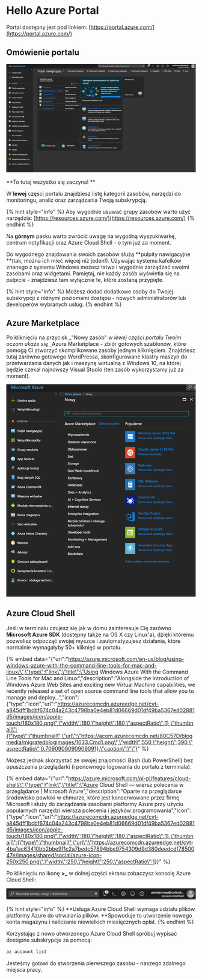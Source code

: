 # Hello Azure Portal

Portal dostępny jest pod linkiem: [https://portal.azure.com/](https://portal.azure.com/)

## Omówienie portalu

![Pulpit nawigacyjny Azure](.gitbook/assets/image%20%283%29.png)

**To tutaj wszystko się zaczyna! **

W **lewej** części portalu znajdziesz listę kategorii zasobów, narzędzi do monitoringu, analiz oraz zarządzania Twoją subskrypcją. 

{% hint style="info" %}
Aby wygodnie usuwać grupy zasobów warto użyć narzędzia: [https://resources.azure.com/](https://resources.azure.com/)
{% endhint %}

Na **górnym** pasku warto zwrócić uwagę na wygodną wyszukiwarkę, centrum notyfikacji oraz Azure Cloud Shell - o tym już za moment.

Do wygodnego znajdowania swoich zasobów służą **pulpity nawigacyjne **\(tak, można ich mieć więcej niż jeden!\). Używając systemu kafelków znanego z systemu Windows możesz łatwo i wygodnie zarządzać swoimi zasobami oraz widgetami. Pamiętaj, nie każdy zasób wyświetla się na pulpicie - znajdziesz tam wyłącznie te, które zostaną przypięte.

{% hint style="info" %}
Możesz dodać dodatkowe osoby do Twojej subskrypcji z różnymi poziomami dostępu - nowych administratorów  lub developerów wybranych usług.
{% endhint %}

## Azure Marketplace

Po kliknięciu na przycisk _"Nowy zasób" _w lewej części portalu Twoim oczom ukaże się_ _Azure Marketplace - zbiór gotowych szablonów, które pomogą Ci stworzyć skomplikowane zasoby jednym kliknięciem. Znajdziesz tutaj zarówno gotowego WordPressa, skonfigurowane klastry maszyn do przetwarzania danych jak i maszynę wirtualną z Windows 10, na której będzie czekał najnowszy Visual Studio \(ten zasób wykorzystamy już za moment\).

![](.gitbook/assets/image%20%286%29.png)

## Azure Cloud Shell

Jeśli w terminalu czujesz się jak w domu zainteresuje Cię zarówno **Microsoft Azure SDK** \(dostępny także na OS X czy Linux'a\), dzięki któremu pozwolisz odpocząć swojej myszce i zautomatyzujesz działania, które normalnie wymagałyby 50+ kliknięć w portalu.

{% embed data="{\"url\":\"https://azure.microsoft.com/en-us/blog/using-windows-azure-with-the-command-line-tools-for-mac-and-linux/\",\"type\":\"link\",\"title\":\"Using Windows Azure With the Command Line Tools for Mac and Linux\",\"description\":\"Alongside the introduction of Windows Azure Web Sites and exciting new Virtual Machine capabilities, we recently released a set of open source command line tools that allow you to manage and deploy…\",\"icon\":{\"type\":\"icon\",\"url\":\"https://azurecomcdn.azureedge.net/cvt-a845dff1bcbf674c04a243c4798ba0e4eb81d06669d01df49ba5367ed02881d5/images/icon/apple-touch/180x180.png\",\"width\":180,\"height\":180,\"aspectRatio\":1},\"thumbnail\":{\"type\":\"thumbnail\",\"url\":\"https://acom.azurecomcdn.net/80C57D/blogmedia/migratedblogimages/1033.Cmd1.png\",\"width\":550,\"height\":390,\"aspectRatio\":0.7090909090909091},\"caption\":\"\"}" %}

Możesz jednak skorzystać ze swojej znajomości Bash \(lub PowerShell\) bez opuszczenia przeglądarki \(i ponownego logowania do portalu z terminala\). 

{% embed data="{\"url\":\"https://azure.microsoft.com/pl-pl/features/cloud-shell/\",\"type\":\"link\",\"title\":\"Azure Cloud Shell — wiersz polecenia w przeglądarce \| Microsoft Azure\",\"description\":\"Oparte na przeglądarce środowisko powłoki w chmurze, które jest konserwowane przez firmę Microsoft i służy do zarządzania zasobami platformy Azure przy użyciu popularnych narzędzi wiersza polecenia i języków programowania\",\"icon\":{\"type\":\"icon\",\"url\":\"https://azurecomcdn.azureedge.net/cvt-a845dff1bcbf674c04a243c4798ba0e4eb81d06669d01df49ba5367ed02881d5/images/icon/apple-touch/180x180.png\",\"width\":180,\"height\":180,\"aspectRatio\":1},\"thumbnail\":{\"type\":\"thumbnail\",\"url\":\"https://azurecomcdn.azureedge.net/cvt-4ba1ac63410bb2bbe9f1c2a7bedc57894bbe9754309d9d380deedcdf7850047e/images/shared/social/azure-icon-250x250.png\",\"width\":250,\"height\":250,\"aspectRatio\":1}}" %}

Po kliknięciu na ikonę **&gt;\_** w dolnej części ekranu zobaczysz konsolę Azure Cloud Shell:

![Kliknij ikonę &amp;gt;\_](.gitbook/assets/image%20%2815%29.png)

{% hint style="info" %}
**Usługa Azure Cloud Shell wymaga udziału plików platformy Azure do utrwalania plików. **Spowoduje to utworzenie nowego konta magazynu i naliczanie niewielkich miesięcznych opłat.
{% endhint %}

Korzystając z nowo utworzonego Azure Cloud Shell spróbuj wypisać dostępne subskrypcje za pomocą:

```bash
az account list
```

Jesteśmy gotowi do stworzenia pierwszego zasobu - naszego zdalnego miejsca pracy.

